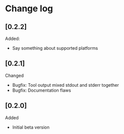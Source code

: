 # Change log

## [0.2.2]

Added:
- Say something about supported platforms

## [0.2.1] 

Changed
- Bugfix: Tool output mixed stdout and stderr together
- Bugfix: Documentation flaws

## [0.2.0]

Added
- Initial beta version
